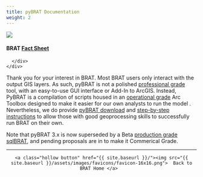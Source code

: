 ```yaml
---
title: pyBRAT Documentation
weight: 2
---
```


<div class="row small-up-2 medium-up-4" class="float-right">
  <div class="column">
    <div class="card">
      <a href="https://s3-us-west-2.amazonaws.com/etalweb.joewheaton.org/RiverscapesConsortium/BRAT/BRAT_fact_sheet.pdf"><img  src="{{ site.baseurl }}/assets/images/FactSheet_v3.png"/></a> 
      <div class="card-section">
        <h4>BRAT <a href="https://s3-us-west-2.amazonaws.com/etalweb.joewheaton.org/RiverscapesConsortium/BRAT/BRAT_fact_sheet.pdf">Fact Sheet</a> </h4>
        
      </div>
    </div>
  </div>
</div>


Thank you for your interest in BRAT. Most BRAT users only interact with the output GIS layers.  As such, pyBRAT is not a polished [professional grade](https://riverscapes.net/Tools/#model-discrimination) tool, with an easy-to-use GUI interface or Add-In to ArcGIS. Instead, PyBRAT is a compilation of scripts housed in an  [operational grade](http://brat.riverscapes.net/Documentation/Status/Tool_ReportCard_3-1-00)  Arc Toolbox designed to make it easier for our own analysts to run the model . Nevertheless, we do provide [pyBRAT download](/Documentation/Download) and [step-by-step instructions](http://brat.riverscapes.net/Documentation/Tutorials) to allow those with good geoprocessing skills to successfully run BRAT on their own. 

Note that pyBRAT 3.x is now superseded by a Beta [production grade sqlBRAT](https://riverscapes.github.io/sqlBRAT/), and pending proposals are in to make it Commerical Grade.

------
<div align="center">

	<a class="hollow button" href="{{ site.baseurl }}/"><img src="{{ site.baseurl }}/assets/images/favicons/favicon-16x16.png">  Back to BRAT Home </a>  

</div>
